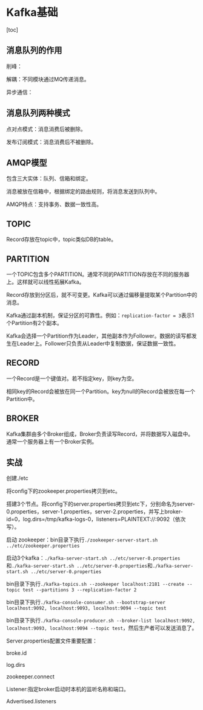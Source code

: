 # Kafka基础



[toc]



## 消息队列的作用

削峰：

解耦：不同模块通过MQ传递消息。

异步通信：



## 消息队列两种模式

点对点模式：消息消费后被删除。

发布订阅模式：消息消费后不被删除。



## AMQP模型

包含三大实体：队列、信箱和绑定。

消息被放在信箱中，根据绑定的路由规则，将消息发送到队列中。

AMQP特点：支持事务、数据一致性高。



## TOPIC

Record存放在topic中，topic类似DB的table。



## PARTITION

一个TOPIC包含多个PARTITION。通常不同的PARTITION存放在不同的服务器上。这样就可以线性拓展Kafka。

Record存放到分区后，就不可变更。Kafka可以通过偏移量提取某个Partition中的消息。



Kafka通过副本机制，保证分区的可靠性。例如：`replication-factor = 3`表示1个Partition有2个副本。

Kafka会选择一个Partition作为Leader，其他副本作为Follower。数据的读写都发生在Leader上。Follower只负责从Leader中复制数据，保证数据一致性。



## RECORD

一个Record是一个键值对。若不指定key，则key为空。

相同key的Record会被放在同一个Partition。key为null的Record会被放在每一个Partition中。



## BROKER

Kafka集群由多个Broker组成，Broker负责读写Record，并将数据写入磁盘中。通常一个服务器上有一个Broker实例。



## 实战

创建./etc

将config下的zookeeper.properties拷贝到etc。

搭建3个节点。将config下的server.properties拷贝到etc下，分别命名为server-0.properties，server-1.properties，server-2.properties，并写上broker-id=0，log.dirs=/tmp/kafka-logs-0，listeners=PLAINTEXT://:9092（依次写）。

启动 zookeeper：bin目录下执行`./zookeeper-server-start.sh ../etc/zookeeper.properties`

启动3个kafka：`./kafka-server-start.sh ../etc/server-0.properties`和`./kafka-server-start.sh ../etc/server-0.properties`和`./kafka-server-start.sh ../etc/server-0.properties`



bin目录下执行`./kafka-topics.sh --zookeeper localhost:2181 --create --topic test --partitions 3 --replication-factor 2`

bin目录下执行`./kafka-console-consumer.sh --bootstrap-server localhost:9092, localhost:9093, localhost:9094 --topic test`

bin目录下执行`./kafka-console-producer.sh --broker-list localhost:9092, localhost:9093, localhost:9094 --topic test`，然后生产者可以发送消息了。





Server.properties配置文件重要配置：

broke.id

log.dirs

zookeeper.connect

Listener:指定broker启动时本机的监听名称和端口。

Advertised.listeners

